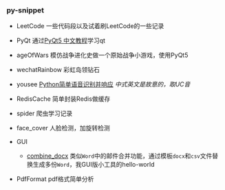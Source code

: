 ### py-snippet


- LeetCode 一些代码段以及试着刷LeetCode的一些记录
- PyQt 通过[PyQt5 中文教程](https://legacy.gitbook.com/book/maicss/pyqt5/details)学习qt
- ageOfWars 模仿战争进化史做一个原始战争小游戏，使用PyQt5
- wechatRainbow 彩虹岛领钻石
- yousee [Python简单语音识别并响应](https://github.com/onionc/py-snippet/wiki/Python%E7%AE%80%E5%8D%95%E8%AF%AD%E9%9F%B3%E8%AF%86%E5%88%AB%E5%B9%B6%E5%93%8D%E5%BA%94) *中式英文是故意的，取UC音*
- RedisCache 简单封装Redis做缓存
- spider 爬虫学习记录
- face_cover 人脸检测，加旋转检测
- GUI 

  - [combine_docx](https://github.com/onionc/py-snippet/edit/master/GUI/combine_docx/readme.md) 类似`Word`中的邮件合并功能，通过模板`docx`和`csv`文件替换生成多份`Word`，我GUI版小工具的hello-world
- PdfFormat pdf格式简单分析
